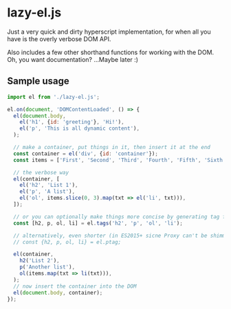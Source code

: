 # lazy-el.js

Just a very quick and dirty hyperscript implementation, for when all you have is the overly verbose DOM API.

Also includes a few other shorthand functions for working with the DOM. Oh, you want documentation? ...Maybe later :)

## Sample usage

```javascript
import el from './lazy-el.js';

el.on(document, 'DOMContentLoaded', () => {
  el(document.body,
    el('h1', {id: 'greeting'}, 'Hi!'),
    el('p', 'This is all dynamic content'),
  );

  // make a container, put things in it, then insert it at the end
  const container = el('div', {id: 'container'});
  const items = ['First', 'Second', 'Third', 'Fourth', 'Fifth', 'Sixth'];

  // the verbose way
  el(container, [
    el('h2', 'List 1'),
    el('p', 'A list'),
    el('ol', items.slice(0, 3).map(txt => el('li', txt))),
  ]);

  // or you can optionally make things more concise by generating tag funcs
  const [h2, p, ol, li] = el.tags('h2', 'p', 'ol', 'li');

  // alternatively, even shorter (in ES2015+ sicne Proxy can't be shimmed):
  // const {h2, p, ol, li} = el.ptag;

  el(container,
    h2('List 2'),
    p('Another list'),
    ol(items.map(txt => li(txt))),
  );
  // now insert the container into the DOM
  el(document.body, container);
});
```
